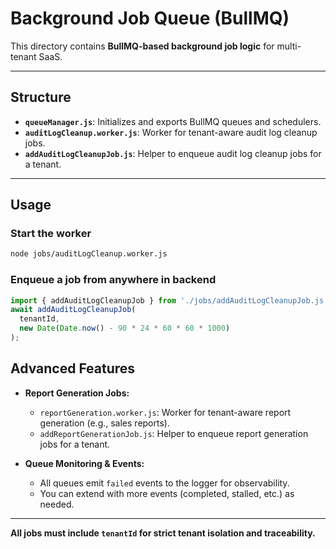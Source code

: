 
# Background Job Queue (BullMQ)

This directory contains **BullMQ-based background job logic** for multi-tenant SaaS.

---

## Structure

- **`queueManager.js`**: Initializes and exports BullMQ queues and schedulers.
- **`auditLogCleanup.worker.js`**: Worker for tenant-aware audit log cleanup jobs.
- **`addAuditLogCleanupJob.js`**: Helper to enqueue audit log cleanup jobs for a tenant.

---

## Usage

### Start the worker

```bash
node jobs/auditLogCleanup.worker.js
```

### Enqueue a job from anywhere in backend

```js
import { addAuditLogCleanupJob } from './jobs/addAuditLogCleanupJob.js';
await addAuditLogCleanupJob(
  tenantId,
  new Date(Date.now() - 90 * 24 * 60 * 60 * 1000)
);
```

## Advanced Features

- **Report Generation Jobs:**
  - `reportGeneration.worker.js`: Worker for tenant-aware report generation (e.g., sales reports).
  - `addReportGenerationJob.js`: Helper to enqueue report generation jobs for a tenant.

- **Queue Monitoring & Events:**
  - All queues emit `failed` events to the logger for observability.
  - You can extend with more events (completed, stalled, etc.) as needed.

---

**All jobs must include `tenantId` for strict tenant isolation and traceability.**
